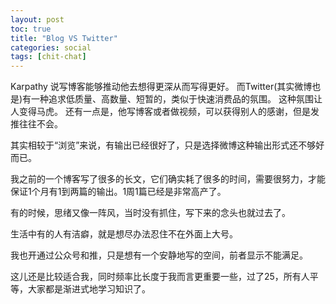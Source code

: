 ```yaml
---
layout: post
toc: true
title: "Blog VS Twitter"
categories: social
tags: [chit-chat]
---
```


Karpathy 说写博客能够推动他去想得更深从而写得更好。
而Twitter(其实微博也是)有一种追求低质量、高数量、短暂的，类似于快速消费品的氛围。
这种氛围让人变得马虎。
还有一点是，他写博客或者做视频，可以获得别人的感谢，但是发推往往不会。

其实相较于“浏览”来说，有输出已经很好了，只是选择微博这种输出形式还不够好而已。

我之前的一个博客写了很多的长文，它们确实耗了很多的时间，需要很努力，才能保证1个月有1到两篇的输出。1周1篇已经是非常高产了。

有的时候，思绪又像一阵风，当时没有抓住，写下来的念头也就过去了。

生活中有的人有洁癖，就是想尽办法忍住不在外面上大号。

我也开通过公众号和推，只是想有一个安静地写的空间，前者显示不能满足。

这儿还是比较适合我，同时频率比长度于我而言更重要一些，过了25，所有人平等，大家都是渐进式地学习知识了。
